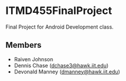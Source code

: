 # ITMD455FinalProject
Final Project for Android Development class.

## Members
- Raiven Johnson
- Dennis Chase (dchase3@hawk.iit.edu)
- Devonald Manney (dmanney@hawk.iit.edu)
